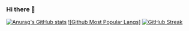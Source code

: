 ### Hi there 👋

<!--
**rosyanxone/rosyanxone** is a ✨ _special_ ✨ repository because its `README.md` (this file) appears on your GitHub profile.

Here are some ideas to get you started:

- 🔭 I’m currently working on ...
- 🌱 I’m currently learning ...
- 👯 I’m looking to collaborate on ...
- 🤔 I’m looking for help with ...
- 💬 Ask me about ...
- 📫 How to reach me: ...
- 😄 Pronouns: ...
- ⚡ Fun fact: ...
-->
[![Anurag's GitHub stats](https://github-readme-stats.vercel.app/api?username=rosyanxone&show_icons=true&theme=radical)](https://github.com/anuraghazra/github-readme-stats)
[![Github Most Popular Langs]](https://github-readme-stats.vercel.app/api/top-langs/?username=rosyanxone&layout=compact)
[![GitHub Streak](https://github-readme-streak-stats.herokuapp.com?user=rosyanxone&theme=radical&date_format=M%20j%5B%2C%20Y%5D)](https://git.io/streak-stats)
